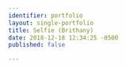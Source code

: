 ```yaml
---
identifier: portfolio
layout: single-portfolio
title: Selfie (Brithany)
date: 2018-12-18 12:34:25 -0500
published: false

---
```

